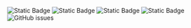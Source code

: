 ![Static Badge](https://img.shields.io/badge/blacklists-60-000000) ![Static Badge](https://img.shields.io/badge/blacklisted-3045737-cc0000) ![Static Badge](https://img.shields.io/badge/whitelisted-2242-00CC00) ![Static Badge](https://img.shields.io/badge/streaming_blacklist-28106-000000) ![GitHub issues](https://img.shields.io/github/issues/fabriziosalmi/blacklists)
